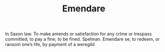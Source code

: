 ---
title: Emendare
letter: E
permalink: "/definitions/bld-emendare.html"
body: In Saxon law. To make amends or satisfaction for any crlme or trespass committed;
  to pay a fine; to be fined. Spelman. Emendare se, to redeem, or ransom one’s life,
  by payment of a weregild
published_at: '2018-07-07'
source: Black's Law Dictionary 2nd Ed (1910)
layout: post
---